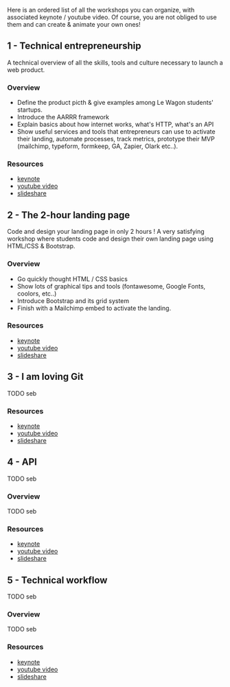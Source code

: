 Here is an ordered list of all the workshops you can organize, with associated keynote / youtube video. Of course, you are not obliged to use them and can create & animate your own ones! 


## 1 - Technical entrepreneurship

A technical overview of all the skills, tools and culture necessary to launch a web product.

### Overview

- Define the product picth & give examples among Le Wagon students' startups.
- Introduce the AARRR framework
- Explain basics about how internet works, what's HTTP, what's an API
- Show useful services and tools that entrepreneurs can use to activate their landing, automate processes, track metrics, prototype their MVP (mailchimp, typeform, formkeep, GA, Zapier, Olark etc..).

### Resources

- [keynote]()
- [youtube video]()
- [slideshare]()

## 2 - The 2-hour landing page

Code and design your landing page in only 2 hours ! A very satisfying workshop where students code and design their own landing page using HTML/CSS & Bootstrap.

### Overview

- Go quickly thought HTML / CSS basics
- Show lots of graphical tips and tools (fontawesome, Google Fonts, coolors, etc..)
- Introduce Bootstrap and its grid system
- Finish with a Mailchimp embed to activate the landing.

### Resources

- [keynote]()
- [youtube video]()
- [slideshare]()

## 3 - I am loving Git

TODO seb

### Resources

- [keynote]()
- [youtube video]()
- [slideshare]()

## 4 - API

TODO seb

### Overview

TODO seb

### Resources

- [keynote]()
- [youtube video]()
- [slideshare]()

## 5 - Technical workflow

TODO seb

### Overview

TODO seb

### Resources

- [keynote]()
- [youtube video]()
- [slideshare]()

